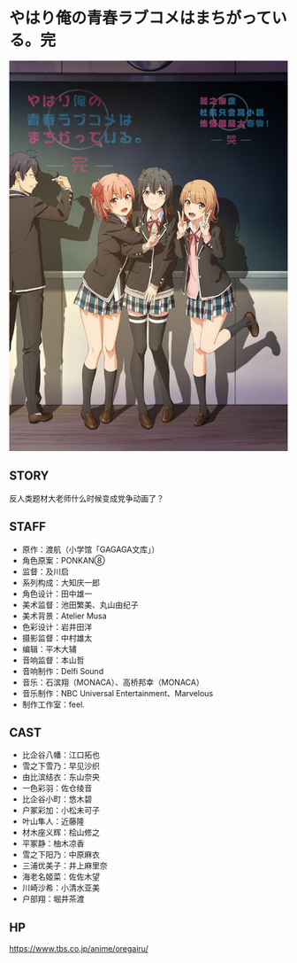 # やはり俺の青春ラブコメはまちがっている。完 

![poster](poster.jpg)

## STORY

反人类题材大老师什么时候变成党争动画了？

## STAFF

- 原作：渡航（小学馆「GAGAGA文库」）
- 角色原案：PONKAN⑧
- 监督：及川启
- 系列构成：大知庆一郎
- 角色设计：田中雄一
- 美术监督：池田繁美、丸山由纪子
- 美术背景：Atelier Musa
- 色彩设计：岩井田洋
- 摄影监督：中村雄太
- 编辑：平木大辅
- 音响监督：本山哲
- 音响制作：Delfi Sound
- 音乐：石滨翔（MONACA）、高桥邦幸（MONACA）
- 音乐制作：NBC Universal Entertainment、Marvelous
- 制作工作室：feel.

## CAST

- 比企谷八幡：江口拓也
- 雪之下雪乃：早见沙织
- 由比滨结衣：东山奈央
- 一色彩羽：佐仓绫音
- 比企谷小町：悠木碧
- 户冢彩加：小松未可子
- 叶山隼人：近藤隆
- 材木座义辉：桧山修之
- 平冢静：柚木凉香
- 雪之下阳乃：中原麻衣
- 三浦优美子：井上麻里奈
- 海老名姬菜：佐佐木望
- 川崎沙希：小清水亚美
- 户部翔：堀井茶渡

## HP

https://www.tbs.co.jp/anime/oregairu/